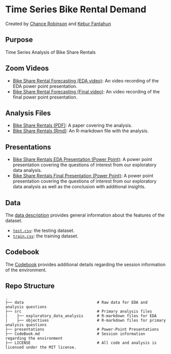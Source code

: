 # Time Series Bike Rental Demand

Created by [Chance Robinson](https://github.com/RobinsonCW) and [Kebur Fantahun](https://github.com/KeburFantahun) 

## Purpose

Time Series Analysis of Bike Share Rentals

## Zoom Videos

* [Bike Share Rental Forecasting (EDA video)](https://www.youtube.com/watch?v=eX-eew_r7gw): An video recording of the EDA power point presentation.
* [Bike Share Rental Forecasting (Final video)](https://www.youtube.com/watch?v=26EOqRzrp4Y): An video recording of the final power point presentation.



## Analysis Files

* [Bike Share Rentals (PDF)](https://github.com/RobinsonCW/TimeSeriesBikeRentalDemand/blob/main/src/objectives/BikeShareDemandForecast.pdf): A paper covering the analysis. 
* [Bike Share Rentals (Rmd)](https://github.com/RobinsonCW/TimeSeriesBikeRentalDemand/blob/main/src/objectives/BikeShareDemandForecast.Rmd): An R-markdown file with the analysis.

## Presentations

* [Bike Share Rentals EDA Presentation (Power Point)](https://github.com/RobinsonCW/TimeSeriesBikeRentalDemand/blob/main/presentations/Chance_and_Kebur_DS6373_TS_Proj1_EDA_Presentation_Final_Draft.pptx): A power point presentation covering the questions of interest from our exploratory data analysis.
* [Bike Share Rentals Final Presentation (Power Point)](https://github.com/RobinsonCW/TimeSeriesBikeRentalDemand/blob/main/presentations/Chance_and_Kebur_DS6373_TS_Proj1_Final_Presentation.pptx): A power point presentation covering the questions of interest from our exploratory data analysis as well as the conclusion with additional insights.

## Data

The [data description](https://www.kaggle.com/c/bike-sharing-demand/overview) provides general information about the features of the dataset.

* [`test.csv`](https://github.com/RobinsonCW/TimeSeriesBikeRentalDemand/blob/main/data/test.csv): the testing dataset.
* [`train.csv`](https://github.com/RobinsonCW/TimeSeriesBikeRentalDemand/blob/main/data/train.csv): the training dataset.

## Codebook

The [Codebook](www.google.com) provides additional details regarding the session information of the environment.

## Repo Structure
    .
    ├── data                                # Raw data for EDA and analysis questions
    ├── src                                 # Primary analysis files
    |    ├── exploratory_data_analysis      # R-markdown files for EDA
    |    ├── objectives                     # R-markdown files for primary analysis questions
    ├── presentations                       # Power-Point Presentations
    ├── CodeBook.md                         # Session information regarding the environment
    ├── LICENSE                             # All code and analysis is licensed under the MIT license.

